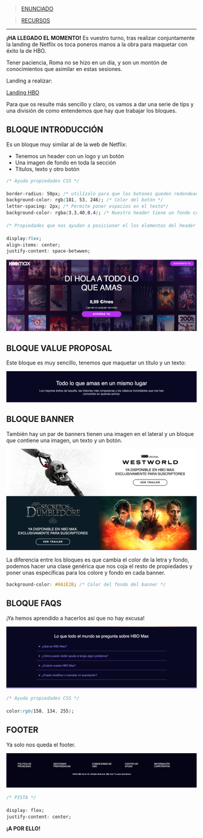 >[ENUNCIADO](S4-recursos/tarea-landing-hbo.pdf)

>[RECURSOS](S4-recursos/hbo-recursos.zip)

---

**¡HA LLEGADO EL MOMENTO!** Es vuestro turno, tras realizar conjuntamente la landing de Netflix os toca poneros manos a la obra para maquetar con éxito la de HBO.

Tener paciencia, Roma no se hizo en un día, y son un montón de conocimientos que asimilar en estas sesiones.

Landing a realizar:

[Landing HBO](S4-recursos/tarea-landing-hbo.pdf)

Para que os resulte más sencillo y claro, os vamos a dar una serie de tips y una división de como entendemos que hay que trabajar los bloques.

## BLOQUE INTRODUCCIÓN

Es un bloque muy similar al de la web de Netflix:

- Tenemos un header con un logo y un botón
- Una imagen de fondo en toda la sección
- Títulos, texto y otro botón

```css
/* Ayuda propiedades CSS */

border-radius: 50px; /* utilízalo para que los botones queden redondeados */
background-color: rgb(181, 53, 246); /* Color del botón */
letter-spacing: 2px; /* Permite poner espacios en el texto*/
background-color: rgba(3,3,40,0.4); /* Nuestro header tiene un fondo con esta opacidad y color*/

/* Propiedades que nos ayudan a posicionar el los elementos del header */

display:flex;
align-items: center;
justify-content: space-betwwen;
```

![Bloque introducción](S4-recursos/img/hbo-header.png)

## BLOQUE VALUE PROPOSAL

Este bloque es muy sencillo, tenemos que maquetar un título y un texto:

![Bloque value proposal](S4-recursos/img/hbo-banner.png)

## BLOQUE BANNER

También hay un par de banners tienen una imagen en el lateral y un bloque que contiene una imagen, un texto y un botón.

![Bloque banner](S4-recursos/img/hbo-secciones.png)

La diferencia entre los bloques es que cambia el color de la letra y fondo, podemos hacer una clase genérica que nos coja el resto de propiedades y poner unas específicas para los colore y fondo en cada banner.

```css
background-color: #0A1E2B; /* Color del fondo del banner */
```

## BLOQUE FAQS

¡Ya hemos aprendido a hacerlos así que no hay excusa! 

![Bloque faqs](S4-recursos/img/hbo-faqs.png)

```css
/* Ayuda propiedades CSS */

color:rgb(158, 134, 255);
```

## FOOTER

Ya solo nos queda el footer. 

![Bloque footer](S4-recursos/img/hbo-footer.png)

```css
/* PISTA */

display: flex;
justify-content: center;
```

**¡A POR ELLO!** 
